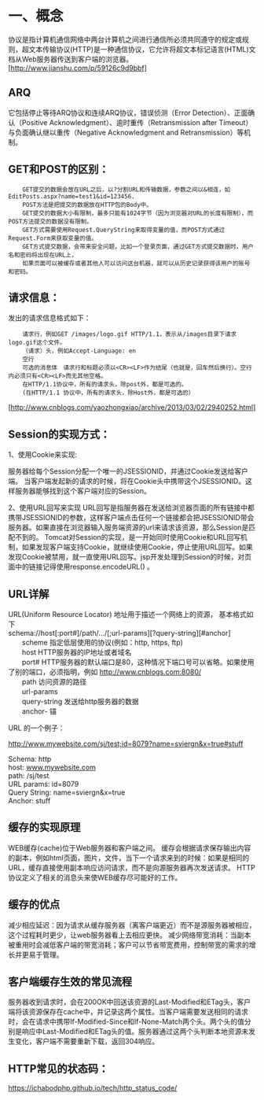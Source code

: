# 一、概念
协议是指计算机通信网络中两台计算机之间进行通信所必须共同遵守的规定或规则，超文本传输协议(HTTP)是一种通信协议，它允许将超文本标记语言(HTML)文档从Web服务器传送到客户端的浏览器。
[http://www.jianshu.com/p/59126c9d9bbf]

## ARQ
它包括停止等待ARQ协议和连续ARQ协议，错误侦测（Error Detection）、正面确认（Positive Acknowledgment）、逾时重传（Retransmission after Timeout）与负面确认继以重传（Negative Acknowledgment and Retransmission）等机制。

## GET和POST的区别：

        GET提交的数据会放在URL之后，以?分割URL和传输数据，参数之间以&相连，如EditPosts.aspx?name=test1&id=123456. 
        POST方法是把提交的数据放在HTTP包的Body中。
        GET提交的数据大小有限制，最多只能有1024字节（因为浏览器对URL的长度有限制），而POST方法提交的数据没有限制。
        GET方式需要使用Request.QueryString来取得变量的值，而POST方式通过Request.Form来获取变量的值。
        GET方式提交数据，会带来安全问题，比如一个登录页面，通过GET方式提交数据时，用户名和密码将出现在URL上，
        如果页面可以被缓存或者其他人可以访问这台机器，就可以从历史记录获得该用户的账号和密码。

## 请求信息：
发出的请求信息格式如下：

        请求行，例如GET /images/logo.gif HTTP/1.1，表示从/images目录下请求logo.gif这个文件。
        （请求）头，例如Accept-Language: en
        空行
        可选的消息体　请求行和标题必须以<CR><LF>作为结尾（也就是，回车然后换行）。空行内必须只有<CR><LF>而无其他空格。
        在HTTP/1.1协议中，所有的请求头，除post外，都是可选的。
        (在HTTP/1.1 协议中，所有的请求头，除Host外，都是可选的）
[http://www.cnblogs.com/yaozhongxiao/archive/2013/03/02/2940252.html]
## Session的实现方式：
1、使用Cookie来实现:

服务器给每个Session分配一个唯一的JSESSIONID，并通过Cookie发送给客户端。
当客户端发起新的请求的时候，将在Cookie头中携带这个JSESSIONID。这样服务器能够找到这个客户端对应的Session。

2、使用URL回写来实现
URL回写是指服务器在发送给浏览器页面的所有链接中都携带JSESSIONID的参数，这样客户端点击任何一个链接都会把JSESSIONID带会服务器。如果直接在浏览器输入服务端资源的url来请求该资源，那么Session是匹配不到的。
Tomcat对Session的实现，是一开始同时使用Cookie和URL回写机制，如果发现客户端支持Cookie，就继续使用Cookie，停止使用URL回写。如果发现Cookie被禁用，就一直使用URL回写。jsp开发处理到Session的时候，对页面中的链接记得使用response.encodeURL() 。

## URL详解

URL(Uniform Resource Locator) 地址用于描述一个网络上的资源， 基本格式如下  
schema://host[:port#]/path/.../[;url-params][?query-string][#anchor]   
　　scheme 指定低层使用的协议(例如：http, https, ftp)  
　　host HTTP服务器的IP地址或者域名  
　　port# HTTP服务器的默认端口是80，这种情况下端口号可以省略。如果使用了别的端口，必须指明，例如 http://www.cnblogs.com:8080/  
　　path 访问资源的路径  
　　url-params  
　　query-string 发送给http服务器的数据   
　　anchor- 锚   

URL 的一个例子：      

 http://www.mywebsite.com/sj/test;id=8079?name=sviergn&x=true#stuff  

Schema: http  
host: www.mywebsite.com  
path: /sj/test  
URL params: id=8079  
Query String: name=sviergn&x=true  
Anchor: stuff  

## 缓存的实现原理

WEB缓存(cache)位于Web服务器和客户端之间。
缓存会根据请求保存输出内容的副本，例如html页面，图片，文件，当下一个请求来到的时候：如果是相同的URL，缓存直接使用副本响应访问请求，而不是向源服务器再次发送请求。
HTTP协议定义了相关的消息头来使WEB缓存尽可能好的工作。
## 缓存的优点

减少相应延迟：因为请求从缓存服务器（离客户端更近）而不是源服务器被相应，这个过程耗时更少，让web服务器看上去相应更快。
减少网络带宽消耗：当副本被重用时会减低客户端的带宽消耗；客户可以节省带宽费用，控制带宽的需求的增长并更易于管理。
## 客户端缓存生效的常见流程

服务器收到请求时，会在200OK中回送该资源的Last-Modified和ETag头，客户端将该资源保存在cache中，并记录这两个属性。当客户端需要发送相同的请求时，会在请求中携带If-Modified-Since和If-None-Match两个头。两个头的值分别是响应中Last-Modified和ETag头的值。服务器通过这两个头判断本地资源未发生变化，客户端不需要重新下载，返回304响应。
## HTTP常见的状态码：
https://ichabodphp.github.io/tech/http_status_code/

